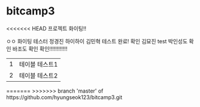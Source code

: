# bitcamp3



<<<<<<< HEAD
프로젝트 화이팅!!

ㅇㅇ 화이팅
테스터 정경진
하이하이
김민혁 테스트 완료!
확인 김묘진
test
박인성도 확인
바조도 확인
확인!!!!!!!!!!!!
<table>
  <tr><td>1</td><td>테이블 테스트1</td></tr>
  <tr><td>2</td><td>테이블 테스트2</td></tr>
 </table>
=======
>>>>>>> branch 'master' of https://github.com/hyungseok123/bitcamp3.git
